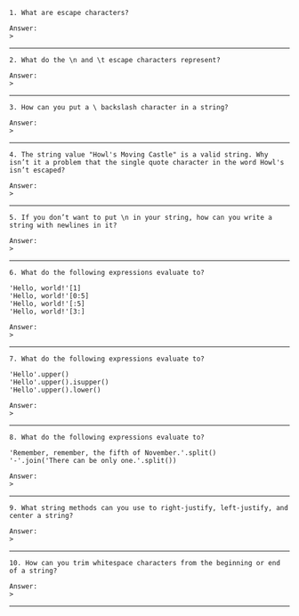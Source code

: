 ```
1. What are escape characters?
```
```
Answer:
>
```
-----------------------------------------------------
```
2. What do the \n and \t escape characters represent?
```
```
Answer:
>
```
-----------------------------------------------------
```
3. How can you put a \ backslash character in a string?
```
```
Answer:
>
```
-----------------------------------------------------
```
4. The string value "Howl's Moving Castle" is a valid string. Why isn’t it a problem that the single quote character in the word Howl's isn’t escaped?
```
```
Answer:
>
```
-----------------------------------------------------
```
5. If you don’t want to put \n in your string, how can you write a string with newlines in it?
```
```
Answer:
>
```
-----------------------------------------------------
```
6. What do the following expressions evaluate to?

'Hello, world!'[1]
'Hello, world!'[0:5]
'Hello, world!'[:5]
'Hello, world!'[3:]
```
```
Answer:
>
```
-----------------------------------------------------
```
7. What do the following expressions evaluate to?

'Hello'.upper()
'Hello'.upper().isupper()
'Hello'.upper().lower()
```
```
Answer:
>
```
-----------------------------------------------------
```
8. What do the following expressions evaluate to?

'Remember, remember, the fifth of November.'.split()
'-'.join('There can be only one.'.split())
```
```
Answer:
>
```
-----------------------------------------------------
```
9. What string methods can you use to right-justify, left-justify, and center a string?
```
```
Answer:
>
```
-----------------------------------------------------
```
10. How can you trim whitespace characters from the beginning or end of a string?
```
```
Answer:
>
```
-----------------------------------------------------
